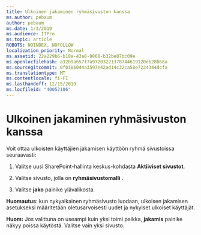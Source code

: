 ```yaml
---
title: Ulkoinen jakaminen ryhmäsivuston kanssa
ms.author: pebaum
author: pebaum
ms.date: 1/3/2019
ms.audience: ITPro
ms.topic: article
ROBOTS: NOINDEX, NOFOLLOW
localization_priority: Normal
ms.assetid: 22a229b6-b18a-43a8-9868-b32be87bc09e
ms.openlocfilehash: a32b9a657f7a97203221378744619120eb28868a
ms.sourcegitcommit: 0f0186044a3597e42ad14c32ca58e7224344dcfa
ms.translationtype: MT
ms.contentlocale: fi-FI
ms.lasthandoff: 12/15/2019
ms.locfileid: "40052106"
---
```

# <a name="external-sharing-with-a-team-site"></a>Ulkoinen jakaminen ryhmäsivuston kanssa

Voit ottaa ulkoisten käyttäjien jakamisen käyttöön ryhmä sivustoissa seuraavasti: 
  
1. Valitse uusi SharePoint-hallinta keskus-kohdasta **Aktiiviset sivustot**.
  
2. Valitse sivusto, jolla on **ryhmäsivustomalli** . 
  
3. Valitse **jako** painike ylävalikosta. 
  
 **Huomautus**: kun nykyaikainen ryhmäsivusto luodaan, ulkoisen jakamisen asetukseksi määritetään oletusarvoisesti uudet ja nykyiset ulkoiset käyttäjät. 
  
 **Huom:** Jos valittuna on useampi kuin yksi toimi paikka, **jakamis** painike näkyy poissa käytöstä. Valitse vain yksi sivusto. 
  

